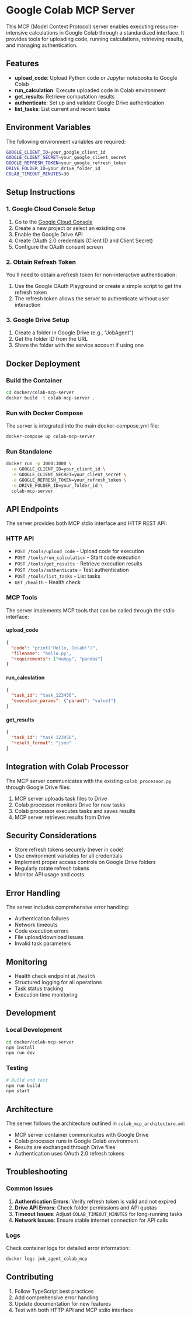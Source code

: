 # Google Colab MCP Server

This MCP (Model Context Protocol) server enables executing resource-intensive calculations in Google Colab through a standardized interface. It provides tools for uploading code, running calculations, retrieving results, and managing authentication.

## Features

- **upload_code**: Upload Python code or Jupyter notebooks to Google Colab
- **run_calculation**: Execute uploaded code in Colab environment
- **get_results**: Retrieve computation results
- **authenticate**: Set up and validate Google Drive authentication
- **list_tasks**: List current and recent tasks

## Environment Variables

The following environment variables are required:

```bash
GOOGLE_CLIENT_ID=your_google_client_id
GOOGLE_CLIENT_SECRET=your_google_client_secret
GOOGLE_REFRESH_TOKEN=your_google_refresh_token
DRIVE_FOLDER_ID=your_drive_folder_id
COLAB_TIMEOUT_MINUTES=30
```

## Setup Instructions

### 1. Google Cloud Console Setup

1. Go to the [Google Cloud Console](https://console.cloud.google.com/)
2. Create a new project or select an existing one
3. Enable the Google Drive API
4. Create OAuth 2.0 credentials (Client ID and Client Secret)
5. Configure the OAuth consent screen

### 2. Obtain Refresh Token

You'll need to obtain a refresh token for non-interactive authentication:

1. Use the Google OAuth Playground or create a simple script to get the refresh token
2. The refresh token allows the server to authenticate without user interaction

### 3. Google Drive Setup

1. Create a folder in Google Drive (e.g., "JobAgent")
2. Get the folder ID from the URL
3. Share the folder with the service account if using one

## Docker Deployment

### Build the Container

```bash
cd docker/colab-mcp-server
docker build -t colab-mcp-server .
```

### Run with Docker Compose

The server is integrated into the main docker-compose.yml file:

```bash
docker-compose up colab-mcp-server
```

### Run Standalone

```bash
docker run -p 3000:3000 \
  -e GOOGLE_CLIENT_ID=your_client_id \
  -e GOOGLE_CLIENT_SECRET=your_client_secret \
  -e GOOGLE_REFRESH_TOKEN=your_refresh_token \
  -e DRIVE_FOLDER_ID=your_folder_id \
  colab-mcp-server
```

## API Endpoints

The server provides both MCP stdio interface and HTTP REST API:

### HTTP API

- `POST /tools/upload_code` - Upload code for execution
- `POST /tools/run_calculation` - Start code execution
- `POST /tools/get_results` - Retrieve execution results
- `POST /tools/authenticate` - Test authentication
- `POST /tools/list_tasks` - List tasks
- `GET /health` - Health check

### MCP Tools

The server implements MCP tools that can be called through the stdio interface:

#### upload_code
```json
{
  "code": "print('Hello, Colab!')",
  "filename": "hello.py",
  "requirements": ["numpy", "pandas"]
}
```

#### run_calculation
```json
{
  "task_id": "task_123456",
  "execution_params": {"param1": "value1"}
}
```

#### get_results
```json
{
  "task_id": "task_123456",
  "result_format": "json"
}
```

## Integration with Colab Processor

The MCP server communicates with the existing `colab_processor.py` through Google Drive files:

1. MCP server uploads task files to Drive
2. Colab processor monitors Drive for new tasks
3. Colab processor executes tasks and saves results
4. MCP server retrieves results from Drive

## Security Considerations

- Store refresh tokens securely (never in code)
- Use environment variables for all credentials
- Implement proper access controls on Google Drive folders
- Regularly rotate refresh tokens
- Monitor API usage and costs

## Error Handling

The server includes comprehensive error handling:

- Authentication failures
- Network timeouts
- Code execution errors
- File upload/download issues
- Invalid task parameters

## Monitoring

- Health check endpoint at `/health`
- Structured logging for all operations
- Task status tracking
- Execution time monitoring

## Development

### Local Development

```bash
cd docker/colab-mcp-server
npm install
npm run dev
```

### Testing

```bash
# Build and test
npm run build
npm start
```

## Architecture

The server follows the architecture outlined in `colab_mcp_architecture.md`:

- MCP server container communicates with Google Drive
- Colab processor runs in Google Colab environment
- Results are exchanged through Drive files
- Authentication uses OAuth 2.0 refresh tokens

## Troubleshooting

### Common Issues

1. **Authentication Errors**: Verify refresh token is valid and not expired
2. **Drive API Errors**: Check folder permissions and API quotas
3. **Timeout Issues**: Adjust `COLAB_TIMEOUT_MINUTES` for long-running tasks
4. **Network Issues**: Ensure stable internet connection for API calls

### Logs

Check container logs for detailed error information:

```bash
docker logs job_agent_colab_mcp
```

## Contributing

1. Follow TypeScript best practices
2. Add comprehensive error handling
3. Update documentation for new features
4. Test with both HTTP API and MCP stdio interface